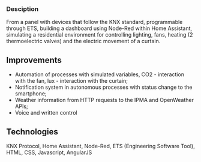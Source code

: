 ### Desciption
From a panel with devices that follow the KNX standard, programmable through ETS, building a dashboard using Node-Red within Home Assistant, simulating a residential environment
for controlling lighting, fans, heating (2 thermoelectric valves) and the electric movement of a curtain.

## Improvements

- Automation of processes with simulated variables, CO2 - interaction with the fan, lux - interaction with the curtain;
- Notification system in autonomous processes with status change to the smartphone;
- Weather information from HTTP requests to the IPMA and OpenWeather APIs;
- Voice and written control

## Technologies
KNX Protocol, Home Assistant, Node-Red, ETS (Engineering Software Tool), HTML, CSS, Javascript, AngularJS
